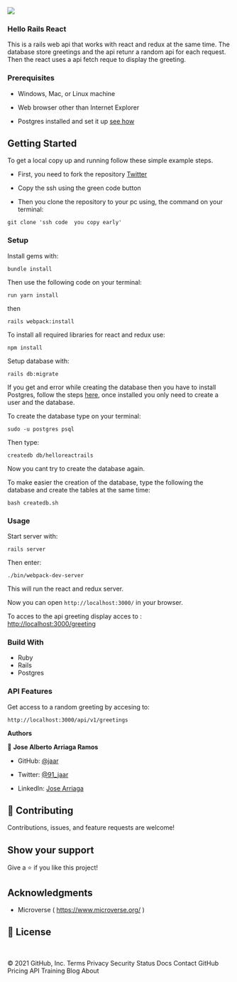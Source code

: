 ![](https://img.shields.io/badge/Microverse-blueviolet)

### Hello Rails React

This is a rails web api that works with react and redux at the same time. The database store greetings and the api retunr a random api for each request. Then the react uses a api fetch reque to display the greeting.


### Prerequisites

- Windows, Mac, or Linux machine 

- Web browser other than Internet Explorer

- Postgres installed and set it up [see how](https://www.digitalocean.com/community/tutorials/how-to-install-postgresql-on-ubuntu-20-04-quickstart)


## Getting Started

To get a local copy up and running follow these simple example steps.

- First, you need to fork the repository [Twitter](git@github.com:JAAR91/hello-rails-react.git)

- Copy the ssh using the green code button

- Then you clone the repository to your pc using, the command on your terminal:

```
git clone 'ssh code  you copy early'
```

### Setup

Install gems with:

```
bundle install
```

Then use the following code on your terminal:

```
run yarn install
```

then

```
rails webpack:install
```

To install all required libraries for react and redux use:
```
npm install
```

Setup database with:

```
rails db:migrate
```

If you get and error while creating the database then you have to install Postgres, follow the steps [here](https://www.digitalocean.com/community/tutorials/how-to-install-postgresql-on-ubuntu-20-04-quickstart), once installed you only need to create a user and the database.

To create the database type on your terminal:
```
sudo -u postgres psql
```
Then type:
```
createdb db/helloreactrails
```
Now you cant try to create the database again.

To make easier the creation of the database, type the following the database and create the tables at the same time:
```
bash createdb.sh
```

### Usage

Start server with:

```
rails server
```

Then enter:
```
./bin/webpack-dev-server
```
This will run the react and redux server.

Now you can open `http://localhost:3000/` in your browser.

To acces to the api greeting display acces to :
[http://localhost:3000/greeting](http://localhost:3000/greeting)

### Build With

- Ruby 
- Rails
- Postgres

### API Features

Get access to a random greeting by accesing to:
```
http://localhost:3000/api/v1/greetings
```


**Authors**

👤 **Jose Alberto Arriaga Ramos**

- GitHub: [@jaar](https://github.com/jaar91 )

- Twitter: [@91_jaar](https://twitter.com/91_jaar )

- LinkedIn: [Jose Arriaga](https://www.linkedin.com/in/jaar/)
​

## 🤝 Contributing

Contributions, issues, and feature requests are welcome!

## Show your support


Give a ⭐️ if you like this project!


## Acknowledgments

- Microverse ( https://www.microverse.org/ )

## 📝 License

​
 
© 2021 GitHub, Inc.
Terms
Privacy
Security
Status
Docs
Contact GitHub
Pricing
API
Training
Blog
About
